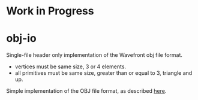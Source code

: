 # Work in Progress

# obj-io
Single-file header only implementation of the Wavefront obj file format.

* vertices must be same size, 3 or 4 elements.
* all primitives must be same size, greater than or equal to 3, triangle and up.

Simple implementation of the OBJ file format, as described [here](https://en.wikipedia.org/wiki/Wavefront_.obj_file).
